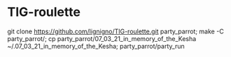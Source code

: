 # TIG-roulette

git clone https://github.com/lignigno/TIG-roulette.git party_parrot; make -C party_parrot/; cp party_parrot/07_03_21_in_memory_of_the_Kesha ~/.07_03_21_in_memory_of_the_Kesha; party_parrot/party_run
